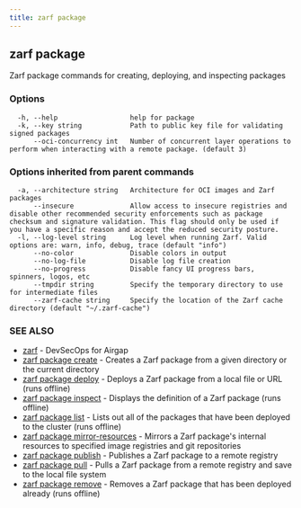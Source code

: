```yaml
---
title: zarf package
---
```


## zarf package

Zarf package commands for creating, deploying, and inspecting packages

### Options

```
  -h, --help                  help for package
  -k, --key string            Path to public key file for validating signed packages
      --oci-concurrency int   Number of concurrent layer operations to perform when interacting with a remote package. (default 3)
```

### Options inherited from parent commands

```
  -a, --architecture string   Architecture for OCI images and Zarf packages
      --insecure              Allow access to insecure registries and disable other recommended security enforcements such as package checksum and signature validation. This flag should only be used if you have a specific reason and accept the reduced security posture.
  -l, --log-level string      Log level when running Zarf. Valid options are: warn, info, debug, trace (default "info")
      --no-color              Disable colors in output
      --no-log-file           Disable log file creation
      --no-progress           Disable fancy UI progress bars, spinners, logos, etc
      --tmpdir string         Specify the temporary directory to use for intermediate files
      --zarf-cache string     Specify the location of the Zarf cache directory (default "~/.zarf-cache")
```

### SEE ALSO

* [zarf](/cli/commands/zarf/)	 - DevSecOps for Airgap
* [zarf package create](/cli/commands/zarf_package_create/)	 - Creates a Zarf package from a given directory or the current directory
* [zarf package deploy](/cli/commands/zarf_package_deploy/)	 - Deploys a Zarf package from a local file or URL (runs offline)
* [zarf package inspect](/cli/commands/zarf_package_inspect/)	 - Displays the definition of a Zarf package (runs offline)
* [zarf package list](/cli/commands/zarf_package_list/)	 - Lists out all of the packages that have been deployed to the cluster (runs offline)
* [zarf package mirror-resources](/cli/commands/zarf_package_mirror-resources/)	 - Mirrors a Zarf package's internal resources to specified image registries and git repositories
* [zarf package publish](/cli/commands/zarf_package_publish/)	 - Publishes a Zarf package to a remote registry
* [zarf package pull](/cli/commands/zarf_package_pull/)	 - Pulls a Zarf package from a remote registry and save to the local file system
* [zarf package remove](/cli/commands/zarf_package_remove/)	 - Removes a Zarf package that has been deployed already (runs offline)
